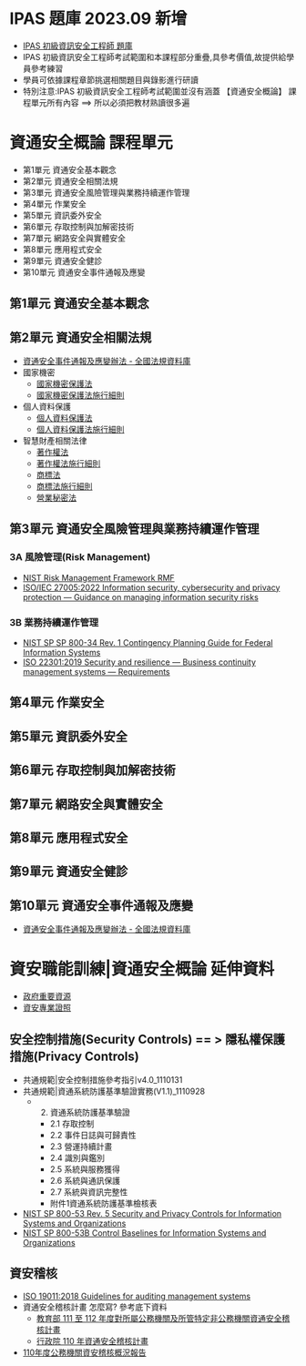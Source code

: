 # IPAS 題庫 2023.09 新增
- [IPAS 初級資訊安全工程師 題庫](./IPAS/readme.md)
- IPAS 初級資訊安全工程師考試範圍和本課程部分重疊,具參考價值,故提供給學員參考練習
- 學員可依據課程章節挑選相關題目與錄影進行研讀
- 特別注意:IPAS 初級資訊安全工程師考試範圍並沒有涵蓋 【資通安全概論】 課程單元所有內容 ==> 所以必須把教材熟讀很多遍
  
# 資通安全概論 課程單元
- 第1單元 資通安全基本觀念
- 第2單元 資通安全相關法規
- 第3單元 資通安全風險管理與業務持續運作管理
- 第4單元 作業安全
- 第5單元 資訊委外安全
- 第6單元 存取控制與加解密技術
- 第7單元 網路安全與實體安全
- 第8單元 應用程式安全
- 第9單元 資通安全健診
- 第10單元 資通安全事件通報及應變

## 第1單元 資通安全基本觀念
## 第2單元 資通安全相關法規
- [資通安全事件通報及應變辦法 - 全國法規資料庫](https://law.moj.gov.tw/LawClass/LawAll.aspx?pcode=A0030305)
- 國家機密
  - [國家機密保護法](https://law.moj.gov.tw/LawClass/LawAll.aspx?pcode=I0060003&kw=%e5%9c%8b%e5%ae%b6%e6%a9%9f%e5%af%86%e4%bf%9d%e8%ad%b7%e6%b3%95)
  - [國家機密保護法施行細則](https://law.moj.gov.tw/LawClass/LawAll.aspx?pcode=I0060005&kw=%e5%9c%8b%e5%ae%b6%e6%a9%9f%e5%af%86%e4%bf%9d%e8%ad%b7%e6%b3%95)
- 個人資料保護
  - [個人資料保護法 ](https://law.moj.gov.tw/LawClass/LawAll.aspx?PCode=I0050021)
  - [個人資料保護法施行細則](https://law.moj.gov.tw/LawClass/LawAll.aspx?PCode=I0050022)
- 智慧財產相關法律
  - [著作權法](https://law.moj.gov.tw/LawClass/LawAll.aspx?pcode=J0070017&kw=%e8%91%97%e4%bd%9c%e6%ac%8a)
  - [著作權法施行細則](https://law.moj.gov.tw/LawClass/LawAll.aspx?pcode=J0070018&kw=%e8%91%97%e4%bd%9c%e6%ac%8a)
  - [商標法](https://law.moj.gov.tw/LawClass/LawAll.aspx?pcode=J0070001&kw=%e5%95%86%e6%a8%99%e6%b3%95)
  - [商標法施行細則](https://law.moj.gov.tw/LawClass/LawAll.aspx?pcode=J0070002&kw=%e5%95%86%e6%a8%99%e6%b3%95)
  - [營業秘密法](https://law.moj.gov.tw/LawClass/LawAll.aspx?pcode=J0080028)
## 第3單元 資通安全風險管理與業務持續運作管理
### 3A 風險管理(Risk Management)
- [NIST Risk Management Framework RMF](https://csrc.nist.gov/Projects/risk-management)
- [ISO/IEC 27005:2022 Information security, cybersecurity and privacy protection — Guidance on managing information security risks]()



### 3B 業務持續運作管理
- [NIST SP SP 800-34 Rev. 1  Contingency Planning Guide for Federal Information Systems](https://csrc.nist.gov/publications/detail/sp/800-34/rev-1/final)
- [ISO 22301:2019 Security and resilience — Business continuity management systems — Requirements](https://www.iso.org/standard/75106.html)

## 第4單元 作業安全
## 第5單元 資訊委外安全
## 第6單元 存取控制與加解密技術
## 第7單元 網路安全與實體安全
## 第8單元 應用程式安全
## 第9單元 資通安全健診
## 第10單元 資通安全事件通報及應變
- [資通安全事件通報及應變辦法 - 全國法規資料庫](https://law.moj.gov.tw/LawClass/LawAll.aspx?pcode=A0030305)

# 資安職能訓練|資通安全概論 延伸資料
- [政府重要資源](./gov.md)
- [資安專業證照](./Cert.md)
## 安全控制措施(Security  Controls) == > 隱私權保護措施(Privacy Controls)
- 共通規範|安全控制措施參考指引v4.0_1110131
- 共通規範|資通系統防護基準驗證實務(V1.1)_1110928
  - 2. 資通系統防護基準驗證
    - 2.1 存取控制
    - 2.2 事件日誌與可歸責性
    - 2.3 營運持續計畫
    - 2.4 識別與鑑別
    - 2.5 系統與服務獲得
    - 2.6 系統與通訊保護
    - 2.7 系統與資訊完整性
    - 附件1資通系統防護基準檢核表
- [NIST SP 800-53 Rev. 5 Security and Privacy Controls for Information Systems and Organizations](https://csrc.nist.gov/publications/detail/sp/800-53/rev-5/final)
- [NIST SP 800-53B Control Baselines for Information Systems and Organizations](https://csrc.nist.gov/publications/detail/sp/800-53b/final)


## 資安稽核
- [ISO 19011:2018 Guidelines for auditing management systems](https://www.iso.org/obp/ui/#iso:std:iso:19011:ed-3:v1:en)
- 資通安全稽核計畫 怎麼寫? 參考底下資料
  - [教育部 111 至 112 年度對所屬公務機關及所管特定非公務機關資通安全稽核計畫]()
  - [行政院 110 年資通安全稽核計畫](https://www.chsmr.chc.edu.tw/ezfiles/0/1000/attach/0/pta_10291_9517870_07477.pdf)
- [110年度公務機關資安稽核概況報告](https://www-api.moda.gov.tw/File/Get/yvmfBl2dupMMx1p)
 



  
 

